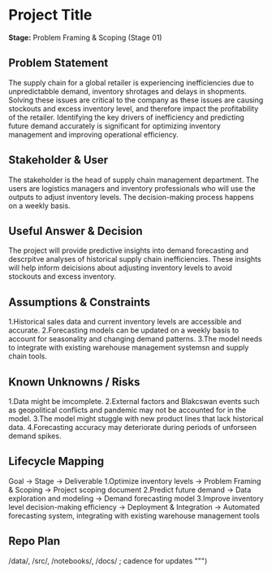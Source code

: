 # Project Title
**Stage:** Problem Framing & Scoping (Stage 01)

## Problem Statement
The supply chain for a global retailer is experiencing inefficiencies due to unpredictabble demand, inventory shrotages and delays in shopments. Solving these issues are critical to the company as these issues are causing stockouts and excess inventory level, and therefore impact the profitability of the retailer. Identifying the key drivers of inefficiency and predicting future demand accurately is significant for optimizing inventory management and improving operational efficiency.
## Stakeholder & User
The stakeholder is the head of supply chain management department. The users are logistics managers and inventory professionals who will use the outputs to adjust inventory levels. The decision-making process happens on a weekly basis.

## Useful Answer & Decision
The project will provide predictive insights into demand forecasting and descrpitve analyses of historical supply chain inefficiencies. These insights will help inform deicisions about adjusting inventory levels to avoid stockouts and excess inventory.

## Assumptions & Constraints
1.Historical sales data and current inventory levels are accessible and accurate.
2.Forecasting models can be updated on a weekly basis to account for seasonality and changing demand patterns.
3.The model needs to integrate with existing warehouse management systemsn and supply chain tools.

## Known Unknowns / Risks
1.Data might be imcomplete.
2.External factors and Blakcswan events such as geopolitical conflicts and pandemic may not be accounted for in the model.
3.The model might stuggle with new product lines that lack historical data.
4.Forecasting accuracy may deteriorate during periods of unforseen demand spikes.
## Lifecycle Mapping
Goal → Stage → Deliverable
1.Optimize inventory levels -> Problem Framing & Scoping -> Project scoping document
2.Predict future demand -> Data exploration and modeling -> Demand forecasting model
3.Improve inventory level decision-making efficiency -> Deployment & Integration -> Automated forecasting system, integrating with existing warehouse management tools
## Repo Plan
/data/, /src/, /notebooks/, /docs/ ; cadence for updates
""")